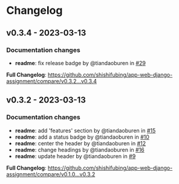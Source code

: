 # Changelog

## v0.3.4 - 2023-03-13

<!-- Automatically generated in https://github.com/shishifubing/app-web-django-assignment/actions/runs/4410421723 -->
### Documentation changes

- **readme**: fix release badge by @tiandaoburen in [#29](https://github.com/shishifubing/app-web-django-assignment/pull/29)

**Full Changelog**: https://github.com/shishifubing/app-web-django-assignment/compare/v0.3.2...v0.3.4

## v0.3.2 - 2023-03-13

### Documentation changes

- **readme**: add 'features' section by @tiandaoburen in [#15](https://github.com/shishifubing/app-web-django-assignment/pull/15)
- **readme**: add a status badge by @tiandaoburen in [#10](https://github.com/shishifubing/app-web-django-assignment/pull/10)
- **readme**: center the header by @tiandaoburen in [#12](https://github.com/shishifubing/app-web-django-assignment/pull/12)
- **readme**: change headings by @tiandaoburen in [#16](https://github.com/shishifubing/app-web-django-assignment/pull/16)
- **readme**: update header by @tiandaoburen in [#9](https://github.com/shishifubing/app-web-django-assignment/pull/9)

**Full Changelog**: https://github.com/shishifubing/app-web-django-assignment/compare/v0.1.0...v0.3.2

